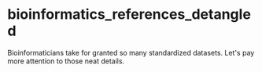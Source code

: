 # bioinformatics_references_detangled
Bioinformaticians take for granted so many standardized datasets. Let's pay more attention to those neat details.
